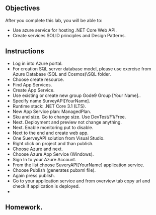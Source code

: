 ## Objectives

After you complete this lab, you will be able to:
-   Use azure service for hosting .NET Core Web API.
-   Create services SOLID principles and Design Patterns.

## Instructions
- Log in into Azure portal. 
- For creation SQL server database model, please use exercise from Azure Database (SQL and Cosmos)\SQL folder.
- Choose create resource.
- Find App Services.
- Create App Service.
- Use existing or create new group Gode9 Group [Your Name]..
- Specify name SurveyAPI[YourName].
- Runtime stack: .NET Core 3.1 (LTS).
- New App Service plan: ManagedPlan.
- Sku and size. Go to change size. Use DevTest/F1/Free.
- Next. Deployment and preview not change anything.
- Next. Enable monitoring put to disable.
- Next to the end and create web app.
- One SuerveyAPI solution from Visual Studio.
- Right click on project and than publish.
- Choose Azure and next.
- Choose Azure App Service (Windows).
- Sign In to your Azure Account.
- From the list choose SuveryAPI[YourName] application service.
- Choose Publish (generates pubxml file).
- Again press publish.
- Go to your application service and from overview tab copy url and check if application is deployed.
- 
## Homework. 

